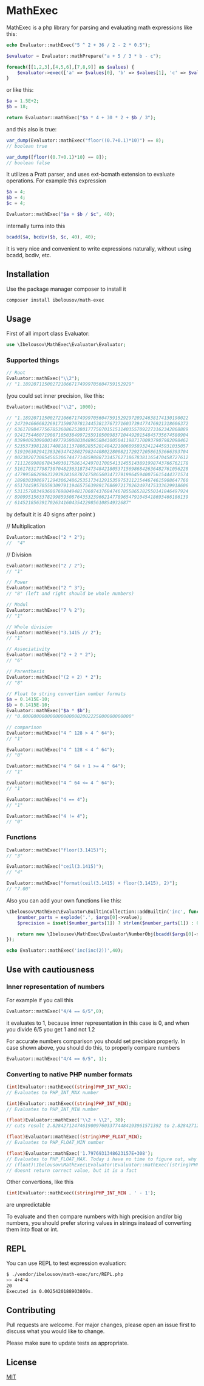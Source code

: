 # MathExec

MathExec is a php library for parsing and evaluating math expressions like this: 

```php
echo Evaluator::mathExec("5 ^ 2 + 36 / 2 - 2 * 0.5");
```

```php
$evaluator = Evaluator::mathPrepare("a + 5 / 3 * b - c");

foreach([[1,2,3],[4,5,6],[7,8,9]] as $values) {
    $evaluator->exec(['a' => $values[0], 'b' => $values[1], 'c' => $values[2]]);
}
```

or like this:
```php
$a = 1.5E+2;
$b = 18;

return Evaluator::mathExec("$a * 4 + 30 * 2 + $b / 3");
```

and this also is true:
```php
var_dump(Evaluator::mathExec("floor((0.7+0.1)*10)") == 8);
// boolean true

var_dump([floor((0.7+0.1)*10) == 8]);
// boolean false
```

It utilizes a Pratt parser, and uses ext-bcmath extension to evaluate operations.
For example this expression 
```php
$a = 4;
$b = 4; 
$c = 4;

Evaluator::mathExec("$a + $b / $c", 40);
```

internally turns into this

```php
bcadd($a, bcdiv($b, $c, 40), 40);
 ```

it is very nice and convenient to write expressions naturally, without using bcadd, bcdiv, etc.

## Installation

Use the package manager composer to install it

```bash
composer install ibelousov/math-exec
```
## Usage

First of all import class Evaluator:

```php
use \Ibelousov\MathExec\Evaluator\Evaluator;
```

### Supported things

```php
// Root  
Evaluator::mathExec("\\2"); 
// "1.1892071150027210667174999705604759152929"
```
(you could set inner precision, like this:
```php
Evaluator::mathExec("\\2", 1000); 

// "1.1892071150027210667174999705604759152929720924638174130190022
// 2471946666822691715987078134453813767371603739477476921318606372
// 6361789847756785360862538017775070151511403557092273162342868889
// 9241754460719087105038499725591050098371044920154845735674580904
// 8399409309000349779590803848965884300504119871700937907982098462
// 5235373981281740818113780828552014842210060958932412445931035057
// 5191963029413832634742802798244080228008217292720586153666393704
// 0023820730854565306744771485988873345762718678381165470458727612
// 7111269988678434930175861424970170054131455143891998743766762178
// 5161783177987307048236318734734842180537156986842636482761056228
// 4779958628963329392816878747586560347379199645940075615444371574
// 1890303986971294306248625351734129153597531121544674615908647760
// 6517445957055930979119465756398917686972170262497475333629918606
// 5311570834936807698049481706074376847467855865282550141846497924
// 8909951563378299859508764353239662147789654791045418693466186139
// 614521856391702634160435422985610854932687"
```
by default it is 40 signs after point
)

// Multiplication
```php
Evaluator::mathExec("2 * 2"); 
//  "4"
```
// Division
```php
Evaluator::mathExec("2 / 2"); 
// "1"
```
```php
// Power
Evaluator::mathExec("2 ^ 3"); 
// "8" (left and right should be whole numbers)
```
```php
// Modul
Evaluator::mathExec("7 % 2"); 
// "1"
```
```php
// Whole division
Evaluator::mathExec("3.1415 // 2"); 
// "1"
```
```php
// Associativity
Evaluator::mathExec("2 + 2 * 2");  
// "6"
```
```php
// Parenthesis
Evaluator::mathExec("(2 + 2) * 2"); 
// "8"
```
```php
// Float to string convertion number formats
$a = 0.1415E-10;
$b = 0.1415E-10;
Evaluator::mathExec("$a * $b"); 
// "0.0000000000000000000002002225000000000000"
```
```php
// comparison
Evaluator::mathExec("4 ^ 128 > 4 ^ 64"); 
// "1" 
```

```php
Evaluator::mathExec("4 ^ 128 < 4 ^ 64"); 
// "0" 
```

```php
Evaluator::mathExec("4 ^ 64 + 1 >= 4 ^ 64"); 
// "1"
```
```php
Evaluator::mathExec("4 ^ 64 <= 4 ^ 64"); 
// "1"
```
```php
Evaluator::mathExec("4 == 4"); 
// "1"
```
```php
Evaluator::mathExec("4 != 4"); 
// "0"
```
### Functions
```php
Evaluator::mathExec("floor(3.1415)"); 
// "3"
```
```php
Evaluator::mathExec("ceil(3.1415)");
// "4"
```
```php
Evaluator::mathExec("format(ceil(3.1415) + floor(3.1415), 2)");
// "7.00" 
```

Also you can add your own functions like this:
```php
\Ibelousov\MathExec\Evaluator\BuiltinCollection::addBuiltin('inc', function($args) {
    $number_parts = explode('.', $args[0]->value);
    $precision = isset($number_parts[1]) ? strlen($number_parts[1]) : 0;

    return new \Ibelousov\MathExec\Evaluator\NumberObj(bcadd($args[0]->value, '1', $precision));
});

echo Evaluator::mathExec('inc(inc(2))',40);
```

## Use with cautiousness

### Inner representation of numbers
For example if you call this
```php
Evaluator::mathExec("4/4 == 6/5",0);
```    
it evaluates to 1, because inner representation in this case is 0, and when you divide 6/5 you get 1 and not 1.2

For accurate numbers comparison you should set precision properly. In case shown above,
you should do this, to properly compare numbers 
```php
Evaluator::mathExec("4/4 == 6/5", 1);
```

### Converting to native PHP number formats

```php
(int)Evaluator::mathExec((string)PHP_INT_MAX); 
// Evaluates to PHP_INT_MAX number
```
```php
(int)Evaluator::mathExec((string)PHP_INT_MIN);
// Evaluates to PHP_INT_MIN number
```
```php
(float)Evaluator::mathExec('\\2 + \\2', 30);
// cuts result 2.8284271247461900976033774484193961571392 to 2.8284271247462  
```
```php
(float)Evaluator::mathExec((string)PHP_FLOAT_MIN);
// Evaluates to PHP_FLOAT_MIN number
```
```php
(float)Evaluator::mathExec('1.7976931348623157E+308');
// Evaluates to PHP_FLOAT_MAX. Today i have no time to figure out, why is
// (float)\Ibelousov\MathExec\Evaluator\Evaluator::mathExec((string)PHP_FLOAT_MAX)
// doesnt return correct value, but it is a fact
```

Other convertions, like this 
```php
(int)Evaluator::mathExec((string)PHP_INT_MIN . ' - 1');
```
are unpredictable

To evaluate and then compare numbers with high precision and/or big numbers, you should 
prefer storing values in strings instead of converting them into float or int.

## REPL

You can use REPL to test expression evaluation:
```bash
$ ./vendor/ibelousov/math-exec/src/REPL.php
>> 4+4*4
20
Executed in 0.0025420188903809s.
```
## Contributing
Pull requests are welcome. For major changes, please open an issue first to discuss what you would like to change.

Please make sure to update tests as appropriate.

## License
[MIT](https://choosealicense.com/licenses/mit/)